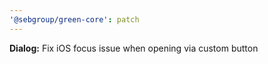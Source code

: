```yaml
---
'@sebgroup/green-core': patch
---
```


**Dialog:** Fix iOS focus issue when opening via custom button
